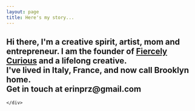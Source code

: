 ```yaml
---
layout: page
title: Here's my story...
---
```


<div class="aboutcontent">

<h2>Hi there, I'm a creative spirit, artist, mom and entrepreneur.  I am the founder of <a href="http://www.fiercelycurious.com">Fiercely Curious</a> and a lifelong creative.
<br>
I've lived in Italy, France, and now call Brooklyn home.
<br>
Get in touch at erinprz@gmail.com
</h2>

    </div>